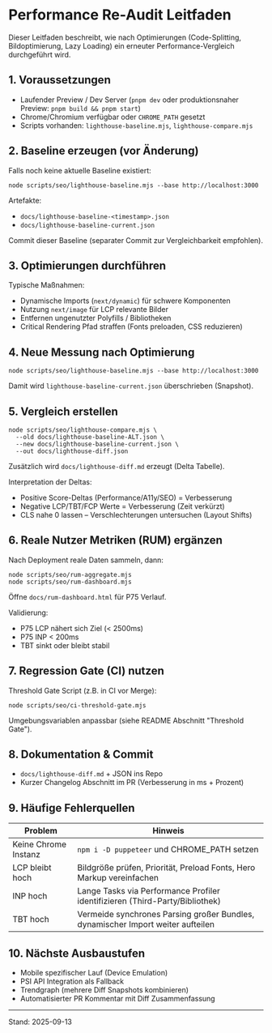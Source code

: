 # Performance Re-Audit Leitfaden

Dieser Leitfaden beschreibt, wie nach Optimierungen (Code-Splitting, Bildoptimierung, Lazy Loading) ein erneuter Performance-Vergleich durchgeführt wird.

## 1. Voraussetzungen
- Laufender Preview / Dev Server (`pnpm dev` oder produktionsnaher Preview: `pnpm build && pnpm start`)
- Chrome/Chromium verfügbar oder `CHROME_PATH` gesetzt
- Scripts vorhanden: `lighthouse-baseline.mjs`, `lighthouse-compare.mjs`

## 2. Baseline erzeugen (vor Änderung)
Falls noch keine aktuelle Baseline existiert:
```
node scripts/seo/lighthouse-baseline.mjs --base http://localhost:3000
```
Artefakte:
- `docs/lighthouse-baseline-<timestamp>.json`
- `docs/lighthouse-baseline-current.json`

Commit dieser Baseline (separater Commit zur Vergleichbarkeit empfohlen).

## 3. Optimierungen durchführen
Typische Maßnahmen:
- Dynamische Imports (`next/dynamic`) für schwere Komponenten
- Nutzung `next/image` für LCP relevante Bilder
- Entfernen ungenutzter Polyfills / Bibliotheken
- Critical Rendering Pfad straffen (Fonts preloaden, CSS reduzieren)

## 4. Neue Messung nach Optimierung
```
node scripts/seo/lighthouse-baseline.mjs --base http://localhost:3000
```
Damit wird `lighthouse-baseline-current.json` überschrieben (Snapshot).

## 5. Vergleich erstellen
```
node scripts/seo/lighthouse-compare.mjs \
  --old docs/lighthouse-baseline-ALT.json \
  --new docs/lighthouse-baseline-current.json \
  --out docs/lighthouse-diff.json
```
Zusätzlich wird `docs/lighthouse-diff.md` erzeugt (Delta Tabelle).

Interpretation der Deltas:
- Positive Score-Deltas (Performance/A11y/SEO) = Verbesserung
- Negative LCP/TBT/FCP Werte = Verbesserung (Zeit verkürzt)
- CLS nahe 0 lassen – Verschlechterungen untersuchen (Layout Shifts)

## 6. Reale Nutzer Metriken (RUM) ergänzen
Nach Deployment reale Daten sammeln, dann:
```
node scripts/seo/rum-aggregate.mjs
node scripts/seo/rum-dashboard.mjs
```
Öffne `docs/rum-dashboard.html` für P75 Verlauf.

Validierung:
- P75 LCP nähert sich Ziel (< 2500ms)
- P75 INP < 200ms
- TBT sinkt oder bleibt stabil

## 7. Regression Gate (CI) nutzen
Threshold Gate Script (z.B. in CI vor Merge):
```
node scripts/seo/ci-threshold-gate.mjs
```
Umgebungsvariablen anpassbar (siehe README Abschnitt "Threshold Gate").

## 8. Dokumentation & Commit
- `docs/lighthouse-diff.md` + JSON ins Repo
- Kurzer Changelog Abschnitt im PR (Verbesserung in ms + Prozent)

## 9. Häufige Fehlerquellen
| Problem | Hinweis |
|---------|---------|
| Keine Chrome Instanz | `npm i -D puppeteer` und CHROME_PATH setzen |
| LCP bleibt hoch | Bildgröße prüfen, Priorität, Preload Fonts, Hero Markup vereinfachen |
| INP hoch | Lange Tasks via Performance Profiler identifizieren (Third-Party/Bibliothek) |
| TBT hoch | Vermeide synchrones Parsing großer Bundles, dynamischer Import weiter aufteilen |

## 10. Nächste Ausbaustufen
- Mobile spezifischer Lauf (Device Emulation)
- PSI API Integration als Fallback
- Trendgraph (mehrere Diff Snapshots kombinieren)
- Automatisierter PR Kommentar mit Diff Zusammenfassung

---
Stand: 2025-09-13
